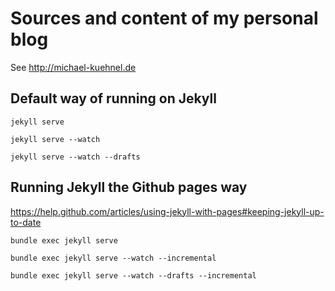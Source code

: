 Sources and content of my personal blog
====

See <http://michael-kuehnel.de>

## Default way of running on Jekyll

```
jekyll serve
```
```
jekyll serve --watch
```
```
jekyll serve --watch --drafts
```

## Running Jekyll the Github pages way

<https://help.github.com/articles/using-jekyll-with-pages#keeping-jekyll-up-to-date>

```
bundle exec jekyll serve
```
```
bundle exec jekyll serve --watch --incremental
```
```
bundle exec jekyll serve --watch --drafts --incremental
```

